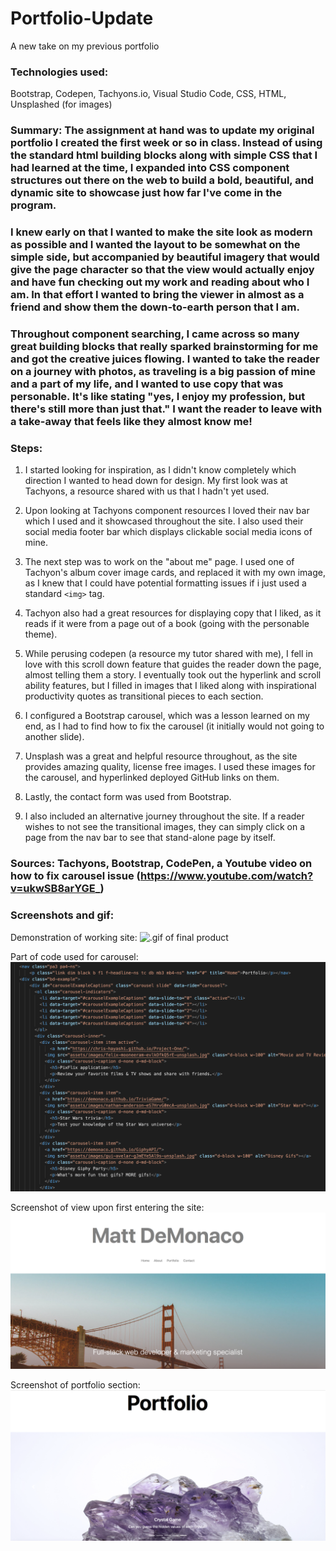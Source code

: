 # Portfolio-Update
A new take on my previous portfolio

### Technologies used:
Bootstrap, Codepen, Tachyons.io, Visual Studio Code, CSS, HTML, Unsplashed (for images)

### Summary: The assignment at hand was to update my original portfolio I created the first week or so in class. Instead of using the standard html building blocks along with simple CSS that I had learned at the time, I expanded into CSS component structures out there on the web to build a bold, beautiful, and dynamic site to showcase just how far I've come in the program. 

### I knew early on that I wanted to make the site look as modern as possible and I wanted the layout to be somewhat on the simple side, but accompanied by beautiful imagery that would give the page character so that the view would actually enjoy and have fun checking out my work and reading about who I am. In that effort I wanted to bring the viewer in almost as a friend and show them the down-to-earth person that I am. 

### Throughout component searching, I came across so many great building blocks that really sparked brainstorming for me and got the creative juices flowing. I wanted to take the reader on a journey with photos, as traveling is a big passion of mine and a part of my life, and I wanted to use copy that was personable. It's like stating "yes, I enjoy my profession, but there's still more than just that." I want the reader to leave with a take-away that feels like they almost know me!

### Steps:
1. I started looking for inspiration, as I didn't know completely which direction I wanted to head down for design. My first look was at Tachyons, a resource shared with us that I hadn't yet used. 

2. Upon looking at Tachyons component resources I loved their nav bar which I used and it showcased throughout the site. I also used their social media footer bar which displays clickable social media icons of mine.

3. The next step was to work on the "about me" page. I used one of Tachyon's album cover image cards, and replaced it with my own image, as I knew that I could have potential formatting issues if i just used a standard `<img>` tag. 

4. Tachyon also had a great resources for displaying copy that I liked, as it reads if it were from a page out of a book (going with the personable theme).

5. While perusing codepen (a resource my tutor shared with me), I fell in love with this scroll down feature that guides the reader down the page, almost telling them a story. I eventually took out the hyperlink and scroll ability features, but I filled in images that I liked along with inspirational productivity quotes as transitional pieces to each section. 

6. I configured a Bootstrap carousel, which was a lesson learned on my end, as I had to find how to fix the carousel (it initially would not going to another slide).

7. Unsplash was a great and helpful resource throughout, as the site provides amazing quality, license free images. I used these images for the carousel, and hyperlinked deployed GitHub links on them.

8. Lastly, the contact form was used from Bootstrap.

9. I also included an alternative journey throughout the site. If a reader wishes to not see the transitional images, they can simply click on a page from the nav bar to see that stand-alone page by itself.

### Sources: Tachyons, Bootstrap, CodePen, a Youtube video on how to fix carousel issue (https://www.youtube.com/watch?v=ukwSB8arYGE_)

### Screenshots and gif:

Demonstration of working site:
![.gif of final product](https://github.com/demonaco/Portfolio-Update/blob/master/assets/images/myportfolio.gif)

Part of code used for carousel:
![screenshot of code used for carousel](https://github.com/demonaco/Portfolio-Update/blob/master/assets/images/Screen%20Shot%202019-11-23%20at%208.11.46%20PM.png)

Screenshot of view upon first entering the site:
![screenshot of homepage](https://github.com/demonaco/Portfolio-Update/blob/master/assets/images/Screen%20Shot%202019-11-23%20at%208.11.08%20PM.png)

Screenshot of portfolio section:
![screenshot of Portfolio/carousel in action](https://github.com/demonaco/Portfolio-Update/blob/master/assets/images/Screen%20Shot%202019-11-23%20at%208.10.42%20PM.png)
